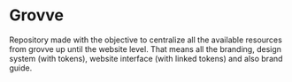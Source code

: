 # Grovve
Repository made with the objective to centralize all the available resources from grovve up until the website level. That means all the branding, design system (with tokens), website interface (with linked tokens) and also brand guide.
